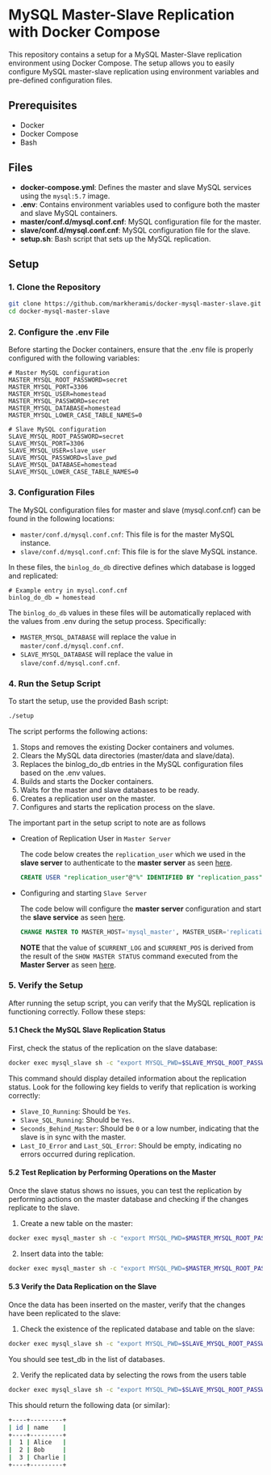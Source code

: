 # MySQL Master-Slave Replication with Docker Compose

This repository contains a setup for a MySQL Master-Slave replication environment using Docker Compose. The setup allows you to easily configure MySQL master-slave replication using environment variables and pre-defined configuration files.

## Prerequisites

- Docker
- Docker Compose
- Bash

## Files

- **docker-compose.yml**: Defines the master and slave MySQL services using the `mysql:5.7` image.
- **.env**: Contains environment variables used to configure both the master and slave MySQL containers.
- **master/conf.d/mysql.conf.cnf**: MySQL configuration file for the master.
- **slave/conf.d/mysql.conf.cnf**: MySQL configuration file for the slave.
- **setup.sh**: Bash script that sets up the MySQL replication.

## Setup

### 1. Clone the Repository

```bash
git clone https://github.com/markheramis/docker-mysql-master-slave.git
cd docker-mysql-master-slave
```

### 2. Configure the .env File

Before starting the Docker containers, ensure that the .env file is properly configured with the following variables:

```
# Master MySQL configuration
MASTER_MYSQL_ROOT_PASSWORD=secret
MASTER_MYSQL_PORT=3306
MASTER_MYSQL_USER=homestead
MASTER_MYSQL_PASSWORD=secret
MASTER_MYSQL_DATABASE=homestead
MASTER_MYSQL_LOWER_CASE_TABLE_NAMES=0

# Slave MySQL configuration
SLAVE_MYSQL_ROOT_PASSWORD=secret
SLAVE_MYSQL_PORT=3306
SLAVE_MYSQL_USER=slave_user
SLAVE_MYSQL_PASSWORD=slave_pwd
SLAVE_MYSQL_DATABASE=homestead
SLAVE_MYSQL_LOWER_CASE_TABLE_NAMES=0
```

### 3. Configuration Files

The MySQL configuration files for master and slave (mysql.conf.cnf) can be found in the following locations:

- `master/conf.d/mysql.conf.cnf`: This file is for the master MySQL instance.
- `slave/conf.d/mysql.conf.cnf`: This file is for the slave MySQL instance.

In these files, the `binlog_do_db` directive defines which database is logged and replicated:

```
# Example entry in mysql.conf.cnf
binlog_do_db = homestead
```

The `binlog_do_db` values in these files will be automatically replaced with the values from .env during the setup process. Specifically:

- `MASTER_MYSQL_DATABASE` will replace the value in `master/conf.d/mysql.conf.cnf`.
- `SLAVE_MYSQL_DATABASE` will replace the value in `slave/conf.d/mysql.conf.cnf`.

### 4. Run the Setup Script

To start the setup, use the provided Bash script:

```bash
./setup
```

The script performs the following actions:

1. Stops and removes the existing Docker containers and volumes.
2. Clears the MySQL data directories (master/data and slave/data).
3. Replaces the binlog_do_db entries in the MySQL configuration files based on the .env values.
4. Builds and starts the Docker containers.
5. Waits for the master and slave databases to be ready.
6. Creates a replication user on the master.
7. Configures and starts the replication process on the slave.

The important part in the setup script to note are as follows

- Creation of Replication User in `Master Server`

  The code below creates the `replication_user` which we used in the **slave server** to authenticate to the **master server** as seen [here](https://github.com/markheramis/docker-mysql-master-slave/blob/master/setup#L56).
  ```sql
  CREATE USER "replication_user"@"%" IDENTIFIED BY "replication_pass"; GRANT REPLICATION SLAVE ON *.* TO "replication_user"@"%"; FLUSH PRIVILEGES;
  ```

- Configuring and starting `Slave Server`
  
  The code below will configure the **master server** configuration and start the **slave service** as seen [here](https://github.com/markheramis/docker-mysql-master-slave/blob/master/setup#L71).
  ```sql
  CHANGE MASTER TO MASTER_HOST='mysql_master', MASTER_USER='replication_user', MASTER_PASSWORD='replication_pass', MASTER_LOG_FILE='$CURRENT_LOG', MASTER_LOG_POS=$CURRENT_POS; START SLAVE;
  ```
  **NOTE** that the value of `$CURRENT_LOG` and `$CURRENT_POS` is derived from the result of the `SHOW MASTER STATUS` command executed from the **Master Server** as seen [here](https://github.com/markheramis/docker-mysql-master-slave/blob/master/setup#L63C113-L63C131).

### 5. Verify the Setup

After running the setup script, you can verify that the MySQL replication is functioning correctly. Follow these steps:

#### 5.1 Check the MySQL Slave Replication Status

First, check the status of the replication on the slave database:

```bash
docker exec mysql_slave sh -c "export MYSQL_PWD=$SLAVE_MYSQL_ROOT_PASSWORD; mysql -u root -e 'SHOW SLAVE STATUS \G'"
```

This command should display detailed information about the replication status. Look for the following key fields to verify that replication is working correctly:

- `Slave_IO_Running`: Should be `Yes`.
- `Slave_SQL_Running`: Should be `Yes`.
- `Seconds_Behind_Master`: Should be `0` or a low number, indicating that the slave is in sync with the master.
- `Last_IO_Error` and `Last_SQL_Error`: Should be empty, indicating no errors occurred during replication.

#### 5.2 Test Replication by Performing Operations on the Master

Once the slave status shows no issues, you can test the replication by performing actions on the master database and checking if the changes replicate to the slave.

1. Create a new table on the master:
  ```bash
  docker exec mysql_master sh -c "export MYSQL_PWD=$MASTER_MYSQL_ROOT_PASSWORD; mysql -u root -e 'CREATE DATABASE IF NOT EXISTS test_db; USE test_db; CREATE TABLE users (id INT AUTO_INCREMENT PRIMARY KEY, name VARCHAR(255));'"
  ```
2. Insert data into the table:
  ```bash
  docker exec mysql_master sh -c "export MYSQL_PWD=$MASTER_MYSQL_ROOT_PASSWORD; mysql -u root -e 'USE test_db; INSERT INTO users (name) VALUES (\"Alice\"), (\"Bob\"), (\"Charlie\");'"
  ```

#### 5.3 Verify the Data Replication on the Slave

Once the data has been inserted on the master, verify that the changes have been replicated to the slave:

1. Check the existence of the replicated database and table on the slave:
  ```bash
  docker exec mysql_slave sh -c "export MYSQL_PWD=$SLAVE_MYSQL_ROOT_PASSWORD; mysql -u root -e 'SHOW DATABASES;'"
  ```
  You should see test_db in the list of databases.

2. Verify the replicated data by selecting the rows from the users table
  ```bash
  docker exec mysql_slave sh -c "export MYSQL_PWD=$SLAVE_MYSQL_ROOT_PASSWORD; mysql -u root -e 'USE test_db; SELECT * FROM users;'"
  ```
  This should return the following data (or similar):

  ```bash
  +----+---------+
  | id | name    |
  +----+---------+
  |  1 | Alice   |
  |  2 | Bob     |
  |  3 | Charlie |
  +----+---------+
  ```

